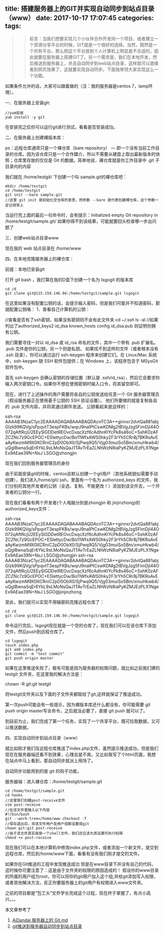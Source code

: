 title: 搭建服务器上的GIT并实现自动同步到站点目录（www）
date: 2017-10-17 17:07:45
categories:
tags:
---
>> 前言：当我们想要实现几个小伙伴合作开发同一个项目，或者建立一个资源分享平台的时候，GIT就是一个很好的选择。当然，既然是一个共有平台，那么把这个平台放到个人计算机上明显是不合适的，因此就要在服务器上搭建GIT了。另一个需求是，我们在本地开发，然后推送到服务器上，并且自动同步到web站点目录，这样就可以直接看到网页效果了，这就要实现自动同步。下面我带领大家实现这么一个功能。

如果条件允许的话，大家可以跟着做的（注：我的服务器是centos 7，lamp环境）。

一、在服务器上安装git:

```
//yum安装
yum install -y git
```

在安装完之后你可以运行git进行测试，看看是否安装成功。

二、在服务器上创建裸版本库：

ps：远程仓库通常只是一个裸仓库（bare repository） — 即一个没有当前工作目录的仓库。因为该仓库只是一个合作媒介，所以不需要从硬盘上取出最新版本的快照；仓库里存放的仅仅是 Git 的数据。简单地说，裸仓库就是你工作目录中 .git 子目录内的内容

我们就在 /home/testgit/ 下创建一个叫 sample.git的裸仓库吧：

```
mkdir /home/testgit
cd /home/testgit
git init --bare sample.git
//这里 git init 是初始化空仓库的意思，而参数 --bare 是代表创建裸仓库，这个参数一定记得带上
```

当运行完上面的最后一句命令时，会有提示：Initialized empty Git repository in /home/testgit/sample.git/ 
如果你得不到该结果，可能就要回头检查哪一步出问题了

三、创建web站点目录www

现在我的 web 站点目录在 /home/www

四、在本地克隆服务器上的裸仓库：

前提：本地已安装git 

打开 git bash ，我打算在我的D盘下创建一个名为 lsgogit 的版本库

```
cd /d
git clone git@115.159.146.94:/home/testgit/sample.git lsgogit
```

在这里如果没有配置公钥的话，会提示输入密码，但是我们可能并不知道密码，那就配置公钥咯： 
1、查看自己计算机的公钥：

//查看是否有了ssh密钥，如果没有密钥则不会有此文件夹
cd ~/.ssh
ls -al
//如果列出了authorized_keys2 id_dsa known_hosts config id_dsa.pub 则证明你拥有公钥。

我们需要寻找一对以 id_dsa 或 id_rsa 命名的文件，其中一个带有 .pub 扩展名。 .pub 文件是你的公钥，另一个则是私钥。 如果找不到这样的文件（或者根本没有 .ssh 目录），你可以通过运行 ssh-keygen 程序来创建它们。在 Linux/Mac 系统中，ssh-keygen 随 SSH 软件包提供；在 Windows 上，该程序包含于 MSysGit 软件包中。

首先 ssh-keygen 会确认密钥的存储位置（默认是 .ssh/id_rsa），然后它会要求你输入两次密钥口令。如果你不想在使用密钥时输入口令，将其留空即可。

现在，进行了上述操作的用户需要将各自的公钥发送给任意一个 Git 服务器管理员（假设服务器正在使用基于公钥的 SSH 验证设置）。 他们所要做的就是复制各自的 .pub 文件内容，并将其通过邮件发送。 公钥看起来是这样的：

ssh-rsa AAAAB3NzaC1yc2EAAAADAQABAAABAQDAcnTC3A++ginnxr2dvtQa881abjGIzk99KQVg/sPpqvtT3espFKBs/wqrJ9naIPtCswKDMg2tBVgJzg5FimDjI44O072qAftRcjU2EEySlGDDetREOvcDxqcXzf6cAdhnKlYcPk8s46oC+SxhK0zAFZCZNc7z9GcEPOC+ESIettycDw/Bo11WfxAWS0hky2F3rYh5CRr8j7BKRsAvEaAyKwzmM9X0XCRniC2pD0ObX0/SjPwq9Q5/Vjg03muiSo5Bm/xmuHkwb4/uQglBwnaSqEr6YkL9xLMoNsQaJ1TAvTrEaZLNhWzN8iaPyKZMJEzPLX1NgeEx9AEae39N+NsJ LSGO@zhongjin

现在我们回到服务器管理员的身份

由于前面安装git的时候，centos会默认创建一个git用户（其他系统貌似需要手动创建），我们进入/home/git/.ssh，里面有一个名为 authorized_keys 的文件，我们分别将其他开发者的公钥（全选、复制、不能更改！）添加到该文件去，一个开发者的公钥分一行。

现在我们看看有两个开发者(个人电脑分别是zhongjin 和 jinjinzhong)的authorized_keys文件：

ssh-rsa AAAAB3NzaC1yc2EAAAADAQABAAABAQDAcnTC3A++ginnxr2dvtQa881abjGIzk99KQVg/sPpqvtT3espFKBs/wqrJ9naIPtCswKDMg2tBVgJzg5FimDjI44O072qAftRcjU2EEySlGDDetREOvcDxqcXzf6cAdhnKlYcPk8s46oC+SxhK0zAFZCZNc7z9GcEPOC+ESIettycDw/Bo11WfxAWS0hky2F3rYh5CRr8j7BKRsAvEaAyKwzmM9X0XCRniC2pD0ObX0/SjPwq9Q5/Vjg03muiSo5Bm/xmuHkwb4/uQglBwnaSqEr6YkL9xLMoNsQaJ1TAvTrEaZLNhWzN8iaPyKZMJEzPLX1NgeEx9AEae39N+NsJ LSGO@zhongjin
ssh-rsa AAAAB3NzaC1yc2EAAAADAQABAAABAQDAcnTC3A++ginnxr2dvtQa881abjGIzk99KQVg/sPpqvtT3espFKBs/wqrJ9naIPtCswKDMg2tBVgJzg5FimDjI44O072qAftRcjU2EEySlGDDetREOvcDxqcXzf6cAdhnKlYcPk8s46oC+SxhK0zAFZCZNc7z9GcEPOC+ESIettycDw/Bo11WfxAWS0hky2F3rYh5CRr8j7BKRsAvEaAyKwzmM9X0XCRniC2pD0ObX0/SjPwq9Q5/Vjg03muiSo5Bm/xmuHkwb4/uQglBwnaSqEr6YkL9xLMoNsQaJ1TAvTrEaZLNhWzN8iaPyKZMJEzPLX1NgeEx9AEae39N+NsJ LSGO@jinjinzhong

至此，我们就可以实现不用输密码克隆远程仓库了：

```
cd /d
git clone git@115.159.146.94:/home/testgit/sample.git lsgogit
```

命令运行完后，lsgogit现在就是一个空的仓库了，现在我们可以在该仓库下添加文件，然后push到远程仓库了。

```
cd lsgogit
touch index.php
git add index.php
git commit -m "test commit"
git push origin master
```

如果在这里推送失败了，极有可能是因为服务器的权限问题，就比如之前我们建的 testgit 文件夹，在这里我的解决方法是：

chown -R git:git testgit

将testgit文件夹以及下面的子文件夹都赋给了git,这样就保证了推送成功。

第一次push可能会有一些提示，因为裸版本库还什么都没有，你可能需要 git push origin master写全命令，之后就没必要了，直接 git push 就可以了。

到目前为止，我们完成了第一个任务，实现了一个共享平台，既可拉取数据，又可以推送数据。

四、实现自动同步到站点目录（www）

就比如刚才我们往远程仓库推送了index.php文件，虽然提示推送成功，但是我们现在在服务器端还看不到效果，心理总是不爽。又比如我写了个html页面，我想在站点中马上看到，那自动同步就派上用场了。

自动同步功能用到的是 git 的钩子功能，

服务器端：进入裸仓库：/home/testgit/sample.git

```
cd /home/testgit/sample.git
cd hooks
//这里我们创建post-receive文件
vim post-receive
//在该文件里输入以下内容
#!/bin/bash
git --work-tree=/home/www checkout -f
//保存退出后，将该文件用户及用户组都设置成git
chown git:git post-receive
//由于该文件其实就是一个shell文件，我们还应该为其设置可执行权限
chmod +x post-receive
```

现在我们可以在本地计算机中修改index.php文件，或者添加一个新文件，提交到远程仓库，然后到/home/www下面，看看有没有我们刚才提交的文件。

如果你在Git推送的工程中发现推送成功 但是在www目录下并没有自己的代码，这时候你可要注意了：这是由于文件夹的权限的原因造成的！ 假设你的www目录的所属的用户组为root，你可以将你的git用户加入这个组;并给git添加写入权限，或者其他解决方法，反正你要服务器上的git用户有权限进入www文件夹。

之前的项目都是”包工头“文乔学长完成这个过程，现在终于掌握了，有点小高兴。。。

本文章参考了

1. [AiDandai 服务器上的 Git.md](https://github.com/AidanDai/hello-world/blob/master/4-%20%E6%9C%8D%E5%8A%A1%E5%99%A8%E4%B8%8A%E7%9A%84%20Git.md)
2. [git推送到服务器自动同步到站点目录](http://my.oschina.net/cxz001/blog/194196?fromerr=tkxr4Qya)